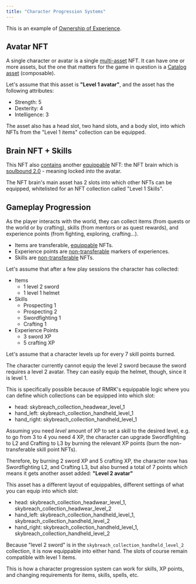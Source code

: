 ```yaml
---
title: "Character Progression Systems"
---
```


This is an example of [Ownership of Experience](/ownershipxp).

## Avatar NFT

A single character or avatar is a single [multi-asset](/lego2-multi-resource) NFT. It can have one
or more assets, but the one that matters for the game in question is a
[Catalog asset](/lego25-equippable) (composable).

Let's assume that this asset is **"Level 1 avatar"**, and the asset has the following attributes:

- Strength: 5
- Dexterity: 4
- Intelligence: 3

The asset also has a head slot, two hand slots, and a body slot, into which NFTs from the "Level 1
items" collection can be equipped.

## Brain NFT + Skills

This NFT also [contains](/lego1-nested) another [equippable](/lego25-equippable) NFT: the NFT brain
which is [soulbound 2.0](/nontransferable) - meaning locked _into_ the avatar.

The NFT brain's main asset has 2 slots into which other NFTs can be equipped, whitelisted for an NFT
collection called "Level 1 Skills".

## Gameplay Progression

As the player interacts with the world, they can collect items (from quests or the world or by
crafting), skills (from mentors or as quest rewards), and experience points (from fighting,
exploring, crafting...).

- Items are transferable, [equippable](/lego25-equippable) NFTs.
- Experience points are [non-transferable](/nontransferable) markers of experiences.
- Skills are [non-transferable](/nontransferable) NFTs.

Let's assume that after a few play sessions the character has collected:

- Items
  - 1 level 2 sword
  - 1 level 1 helmet
- Skills
  - Prospecting 1
  - Prospecting 2
  - Swordfighting 1
  - Crafting 1
- Experience Points
  - 3 sword XP
  - 5 crafting XP

Let's assume that a character levels up for every 7 skill points burned.

The character currently cannot equip the level 2 sword because the sword requires a level 2 avatar.
They can easily equip the helmet, though, since it is level 1.

This is specifically possible because of RMRK's equippable logic where you can define which
collections can be equipped into which slot:

- head: skybreach_collection_headwear_level_1
- hand_left: skybreach_collection_handheld_level_1
- hand_right: skybreach_collection_handheld_level_1

Assuming you need _level_ amount of XP to set a skill to the desired level, e.g. to go from 3 to 4
you need 4 XP, the character can upgrade Swordfighting to L2 and Crafting to L3 by burning the
relevant XP points (burn the non-transferable skill point NFTs).

Therefore, by burning 2 sword XP and 5 crafting XP, the character now has Swordfighting L2, and
Crafting L3, but also burned a total of 7 points which means it gets another asset added: **"Level 2
avatar"**

This asset has a different layout of equippables, different settings of what you can equip into
which slot:

- head: skybreach_collection_headwear_level_1, skybreach_collection_headwear_level_2
- hand_left: skybreach_collection_handheld_level_1, skybreach_collection_handheld_level_2
- hand_right: skybreach_collection_handheld_level_1, skybreach_collection_handheld_level_2

Because "level 2 sword" is in the `skybreach_collection_handheld_level_2` collection, it is now
equippable into either hand. The slots of course remain compatible with level 1 items.

This is how a character progression system can work for skills, XP points, and changing requirements
for items, skills, spells, etc.
